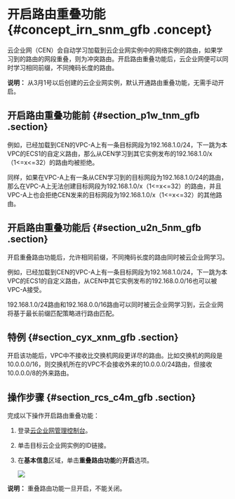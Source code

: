 # 开启路由重叠功能 {#concept_irn_snm_gfb .concept}

云企业网（CEN）会自动学习加载到云企业网实例中的网络实例的路由，如果学习到的路由的网段重叠，则为冲突路由。开启路由重叠功能后，云企业网便可以同时学习相同前缀，不同掩码长度的路由。

**说明：** 从3月1号以后创建的云企业网实例，默认开通路由重叠功能，无需手动开启。

## 开启路由重叠功能前 {#section_p1w_tnm_gfb .section}

例如，已经加载到CEN的VPC-A上有一条目标网段为192.168.1.0/24，下一跳为本VPC的ECS1的自定义路由，那么从CEN学习到其它实例发布的192.168.1.0/x（1<=x<=32）的路由均被拒绝。

同样，如果在VPC-A上有一条从CEN学习到的目标网段为192.168.1.0/24的路由，那么在VPC-A上无法创建目标网段为192.168.1.0/x（1<=x<=32）的路由，并且VPC-A上也会拒绝CEN发来的目标网段为192.168.1.0/x（1<=x<=32）的其他路由。

## 开启路由重叠功能后 {#section_u2n_5nm_gfb .section}

开启重叠路由功能后，允许相同前缀，不同掩码长度的路由同时被云企业网学习。

例如，已经加载到CEN的VPC-A上有一条目标网段为192.168.1.0/24，下一跳为本VPC的ECS1的自定义路由，从CEN中其它实例发布的192.168.0.0/16也可以被VPC-A接受。

192.168.1.0/24路由和192.168.0.0/16路由可以同时被云企业网学习到，云企业网将基于最长前缀匹配策略进行路由匹配。

## 特例 {#section_cyx_xnm_gfb .section}

开启该功能后，VPC中不接收比交换机网段更详尽的路由。比如交换机的网段是10.0.0.0/16，则交换机所在的VPC不会接收外来的10.0.0.0/24路由，但接收10.0.0.0/8的外来路由。

## 操作步骤 {#section_rcs_c4m_gfb .section}

完成以下操作开启路由重叠功能：

1.  登录[云企业网管理控制台](https://cen.console.aliyun.com/)。
2.  单击目标云企业网实例的ID链接。
3.  在**基本信息**区域，单击**重叠路由功能**的**开启**选项。

    ![](http://static-aliyun-doc.oss-cn-hangzhou.aliyuncs.com/assets/img/21814/155204202312715_zh-CN.png)


**说明：** 重叠路由功能一旦开启，不能关闭。


